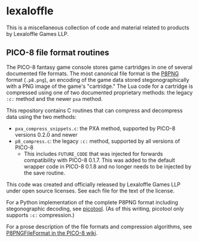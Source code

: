 # lexaloffle

This is a miscellaneous collection of code and material related to products by Lexaloffle Games LLP.

## PICO-8 file format routines

The PICO-8 fantasy game console stores game cartridges in one of several documented file formats. The most canonical file format is the [P8PNG](https://pico-8.fandom.com/wiki/P8PNGFileFormat) format (`.p8.png`), an encoding of the game data stored stegonographically with a PNG image of the game's "cartridge." The Lua code for a cartridge is compressed using one of two documented proprietary methods: the legacy `:c:` method and the newer `pxa` method.

This repository contains C routines that can compress and decompress data using the two methods:

* `pxa_compress_snippets.c`: the PXA method, supported by PICO-8 versions 0.2.0 and newer
* `p8_compress.c`: the legacy `:c:` method, supported by all versions of PICO-8
  * This includes `FUTURE_CODE` that was injected for forwards compatibility with PICO-8 0.1.7. This was added to the default wrapper code in PICO-8 0.1.8 and no longer needs to be injected by the save routine.

This code was created and officially released by Lexaloffle Games LLP under open source licenses. See each file for the text of the license.

For a Python implementation of the complete P8PNG format including stegonographic decoding, see [picotool](https://github.com/dansanderson/picotool). (As of this writing, picotool only supports `:c:` compression.)

For a prose description of the file formats and compression algorithms, see [P8PNGFileFormat in the PICO-8 wiki](https://pico-8.fandom.com/wiki/P8PNGFileFormat).
